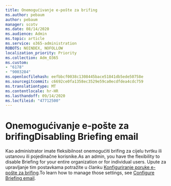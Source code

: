 ```yaml
---
title: Onemogućivanje e-pošte za brifing
ms.author: pebaum
author: pebaum
manager: scotv
ms.date: 08/14/2020
ms.audience: Admin
ms.topic: article
ms.service: o365-administration
ROBOTS: NOINDEX, NOFOLLOW
localization_priority: Priority
ms.collection: Adm_O365
ms.custom:
- "6178"
- "9003284"
ms.openlocfilehash: eefbbcf0038c1308445bace51841db5ede50758e
ms.sourcegitcommit: c6692ce0fa1358ec3529e59ca0ecdfdea4cdc759
ms.translationtype: MT
ms.contentlocale: hr-HR
ms.lasthandoff: 09/14/2020
ms.locfileid: "47712500"
---
```

# <a name="disabling-briefing-email"></a><span data-ttu-id="b66e3-102">Onemogućivanje e-pošte za brifing</span><span class="sxs-lookup"><span data-stu-id="b66e3-102">Disabling Briefing email</span></span>

<span data-ttu-id="b66e3-103">Kao administrator imate fleksibilnost onemogućiti brifing za cijelu tvrtku ili ustanovu ili pojedinačne korisnike.</span><span class="sxs-lookup"><span data-stu-id="b66e3-103">As an admin, you have the flexibility to disable Briefing for your entire organization or for individual users.</span></span> <span data-ttu-id="b66e3-104">Upute za upravljanje tim postavkama potražite u članku [Konfiguriranje poruke e-pošte za brifing](https://docs.microsoft.com/briefing/be-admin).</span><span class="sxs-lookup"><span data-stu-id="b66e3-104">To learn how to manage those settings, see [Configure Briefing email](https://docs.microsoft.com/briefing/be-admin).</span></span>